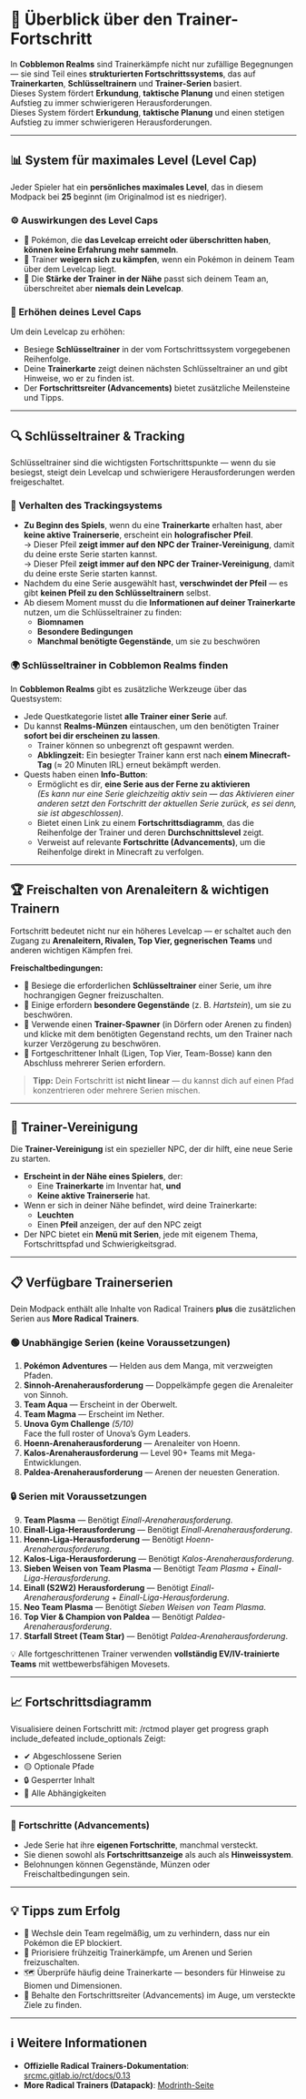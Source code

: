 # 🧗 Überblick über den Trainer-Fortschritt

In **Cobblemon Realms** sind Trainerkämpfe nicht nur zufällige Begegnungen — sie sind Teil eines **strukturierten Fortschrittssystems**, das auf **Trainerkarten**, **Schlüsseltrainern** und **Trainer-Serien** basiert.\
Dieses System fördert **Erkundung**, **taktische Planung** und einen stetigen Aufstieg zu immer schwierigeren Herausforderungen.\
Dieses System fördert **Erkundung**, **taktische Planung** und einen stetigen Aufstieg zu immer schwierigeren Herausforderungen.

---

## 📊 System für maximales Level (Level Cap)

Jeder Spieler hat ein **persönliches maximales Level**, das in diesem Modpack bei **25** beginnt (im Originalmod ist es niedriger).

### ⚙️ Auswirkungen des Level Caps

- 🛑 Pokémon, die **das Levelcap erreicht oder überschritten haben**, **können keine Erfahrung mehr sammeln**.
- 🚫 Trainer **weigern sich zu kämpfen**, wenn ein Pokémon in deinem Team über dem Levelcap liegt.
- 🎯 Die **Stärke der Trainer in der Nähe** passt sich deinem Team an, überschreitet aber **niemals dein Levelcap**.

### 🧭 Erhöhen deines Level Caps

Um dein Levelcap zu erhöhen:

- Besiege **Schlüsseltrainer** in der vom Fortschrittssystem vorgegebenen Reihenfolge.
- Deine **Trainerkarte** zeigt deinen nächsten Schlüsseltrainer an und gibt Hinweise, wo er zu finden ist.
- Der **Fortschrittsreiter (Advancements)** bietet zusätzliche Meilensteine und Tipps.

---

## 🔍 Schlüsseltrainer & Tracking

Schlüsseltrainer sind die wichtigsten Fortschrittspunkte — wenn du sie besiegst, steigt dein Levelcap und schwierigere Herausforderungen werden freigeschaltet.

### 🧭 Verhalten des Trackingsystems

- **Zu Beginn des Spiels**, wenn du eine **Trainerkarte** erhalten hast, aber **keine aktive Trainerserie**, erscheint ein **holografischer Pfeil**.\
  → Dieser Pfeil **zeigt immer auf den NPC der Trainer-Vereinigung**, damit du deine erste Serie starten kannst.\
  → Dieser Pfeil **zeigt immer auf den NPC der Trainer-Vereinigung**, damit du deine erste Serie starten kannst.
- Nachdem du eine Serie ausgewählt hast, **verschwindet der Pfeil** — es gibt **keinen Pfeil zu den Schlüsseltrainern** selbst.
- Ab diesem Moment musst du die **Informationen auf deiner Trainerkarte** nutzen, um die Schlüsseltrainer zu finden:
  - **Biomnamen**
  - **Besondere Bedingungen**
  - **Manchmal benötigte Gegenstände**, um sie zu beschwören

### 🌍 Schlüsseltrainer in Cobblemon Realms finden

In **Cobblemon Realms** gibt es zusätzliche Werkzeuge über das Questsystem:

- Jede Questkategorie listet **alle Trainer einer Serie** auf.
- Du kannst **Realms-Münzen** eintauschen, um den benötigten Trainer **sofort bei dir erscheinen zu lassen**.
  - Trainer können so unbegrenzt oft gespawnt werden.
  - **Abklingzeit:** Ein besiegter Trainer kann erst nach **einem Minecraft-Tag** (≈ 20 Minuten IRL) erneut bekämpft werden.
- Quests haben einen **Info-Button**:
  - Ermöglicht es dir, **eine Serie aus der Ferne zu aktivieren**\
    _(Es kann nur eine Serie gleichzeitig aktiv sein — das Aktivieren einer anderen setzt den Fortschritt der aktuellen Serie zurück, es sei denn, sie ist abgeschlossen)._
  - Bietet einen Link zu einem **Fortschrittsdiagramm**, das die Reihenfolge der Trainer und deren **Durchschnittslevel** zeigt.
  - Verweist auf relevante **Fortschritte (Advancements)**, um die Reihenfolge direkt in Minecraft zu verfolgen.

---

## 🏆 Freischalten von Arenaleitern & wichtigen Trainern

Fortschritt bedeutet nicht nur ein höheres Levelcap — er schaltet auch den Zugang zu **Arenaleitern, Rivalen, Top Vier, gegnerischen Teams** und anderen wichtigen Kämpfen frei.

**Freischaltbedingungen:**

- 🥇 Besiege die erforderlichen **Schlüsseltrainer** einer Serie, um ihre hochrangigen Gegner freizuschalten.
- 💠 Einige erfordern **besondere Gegenstände** (z. B. _Hartstein_), um sie zu beschwören.
- 🧱 Verwende einen **Trainer-Spawner** (in Dörfern oder Arenen zu finden) und klicke mit dem benötigten Gegenstand rechts, um den Trainer nach kurzer Verzögerung zu beschwören.
- 🧩 Fortgeschrittener Inhalt (Ligen, Top Vier, Team-Bosse) kann den Abschluss mehrerer Serien erfordern.

> **Tipp:** Dein Fortschritt ist **nicht linear** — du kannst dich auf einen Pfad konzentrieren oder mehrere Serien mischen.

---

## 🤝 Trainer-Vereinigung

Die **Trainer-Vereinigung** ist ein spezieller NPC, der dir hilft, eine neue Serie zu starten.

- **Erscheint in der Nähe eines Spielers**, der:
  - Eine **Trainerkarte** im Inventar hat, **und**
  - **Keine aktive Trainerserie** hat.
- Wenn er sich in deiner Nähe befindet, wird deine Trainerkarte:
  - **Leuchten**
  - Einen **Pfeil** anzeigen, der auf den NPC zeigt
- Der NPC bietet ein **Menü mit Serien**, jede mit eigenem Thema, Fortschrittspfad und Schwierigkeitsgrad.

---

## 📋 Verfügbare Trainerserien

Dein Modpack enthält alle Inhalte von Radical Trainers **plus** die zusätzlichen Serien aus **More Radical Trainers**.

### 🟢 Unabhängige Serien (keine Voraussetzungen)

1. **Pokémon Adventures** — Helden aus dem Manga, mit verzweigten Pfaden.
2. **Sinnoh-Arenaherausforderung** — Doppelkämpfe gegen die Arenaleiter von Sinnoh.
3. **Team Aqua** — Erscheint in der Oberwelt.
4. **Team Magma** — Erscheint im Nether.
5. **Unova Gym Challenge** _(5/10)_\
   Face the full roster of Unova’s Gym Leaders.
6. **Hoenn-Arenaherausforderung** — Arenaleiter von Hoenn.
7. **Kalos-Arenaherausforderung** — Level 90+ Teams mit Mega-Entwicklungen.
8. **Paldea-Arenaherausforderung** — Arenen der neuesten Generation.

### 🔒 Serien mit Voraussetzungen

9. **Team Plasma** — Benötigt _Einall-Arenaherausforderung_.
10. **Einall-Liga-Herausforderung** — Benötigt _Einall-Arenaherausforderung_.
11. **Hoenn-Liga-Herausforderung** — Benötigt _Hoenn-Arenaherausforderung_.
12. **Kalos-Liga-Herausforderung** — Benötigt _Kalos-Arenaherausforderung_.
13. **Sieben Weisen von Team Plasma** — Benötigt _Team Plasma_ + _Einall-Liga-Herausforderung_.
14. **Einall (S2W2) Herausforderung** — Benötigt _Einall-Arenaherausforderung_ + _Einall-Liga-Herausforderung_.
15. **Neo Team Plasma** — Benötigt _Sieben Weisen von Team Plasma_.
16. **Top Vier & Champion von Paldea** — Benötigt _Paldea-Arenaherausforderung_.
17. **Starfall Street (Team Star)** — Benötigt _Paldea-Arenaherausforderung_.

💡 Alle fortgeschrittenen Trainer verwenden **vollständig EV/IV-trainierte Teams** mit wettbewerbsfähigen Movesets.

---

## 📈 Fortschrittsdiagramm

Visualisiere deinen Fortschritt mit:
/rctmod player get progress <pseudo> graph include_defeated include_optionals
Zeigt:

- ✔ Abgeschlossene Serien
- 🟡 Optionale Pfade
- 🔒 Gesperrter Inhalt
- 🔁 Alle Abhängigkeiten

---

### 🎯 Fortschritte (Advancements)

- Jede Serie hat ihre **eigenen Fortschritte**, manchmal versteckt.
- Sie dienen sowohl als **Fortschrittsanzeige** als auch als **Hinweissystem**.
- Belohnungen können Gegenstände, Münzen oder Freischaltbedingungen sein.

---

## 💡 Tipps zum Erfolg

- 🧠 Wechsle dein Team regelmäßig, um zu verhindern, dass nur ein Pokémon die EP blockiert.
- 🎯 Priorisiere frühzeitig Trainerkämpfe, um Arenen und Serien freizuschalten.
- 🗺 Überprüfe häufig deine Trainerkarte — besonders für Hinweise zu Biomen und Dimensionen.
- 📖 Behalte den Fortschrittsreiter (Advancements) im Auge, um versteckte Ziele zu finden.

---

## ℹ️ Weitere Informationen

- **Offizielle Radical Trainers-Dokumentation**: [srcmc.gitlab.io/rct/docs/0.13](https://srcmc.gitlab.io/rct/docs/0.13/)
- **More Radical Trainers (Datapack)**: [Modrinth-Seite](https://modrinth.com/datapack/more-radical-trainers)

